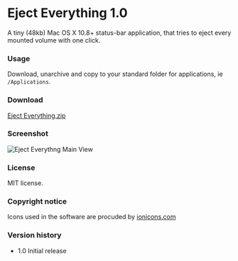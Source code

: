 Eject Everything 1.0
================

A tiny (48kb) Mac OS X 10.8+ status-bar application, that tries to eject every mounted volume with one click.

### Usage

Download, unarchive and copy to your standard folder for
applications, ie `/Applications`.

### Download

[Eject Everything.zip](http://cl.ly/Tsgj/download/Eject%20Everything.zip)

### Screenshot

![Eject Everythng Main View](http://f.cl.ly/items/2M0C1p3y1h263R2m3o2G/eject-everything-1.png "Eject Everythng Main View")

### License

MIT license.

### Copyright notice

Icons used in the software are procuded by [ionicons.com](http://ionicons.com/)

### Version history

- 1.0 Initial release